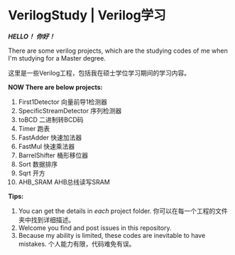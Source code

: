 # VerilogStudy | Verilog学习

***HELLO！***
***你好！***

There are some verilog projects, which are the studying codes of me when I'm studying for a Master degree.

这里是一些Verilog工程，包括我在硕士学位学习期间的学习内容。

**NOW There are below projects:**

1. First1Detector         向量前导1检测器
2. SpecificStreamDetector 序列检测器
3. toBCD                  二进制转BCD码
4. Timer                  跑表
5. FastAdder              快速加法器
6. FastMul                快速乘法器
7. BarrelShifter          桶形移位器
8. Sort                   数据排序
9. Sqrt                   开方
10. AHB_SRAM              AHB总线读写SRAM

**Tips:**

1. You can get the details in *each* project folder.  你可以在每一个工程的文件夹中找到详细描述。
2. Welcome you find and post issues in this repository.
3. Because my ability is limited, these codes are inevitable to have mistakes. 个人能力有限，代码难免有误。
